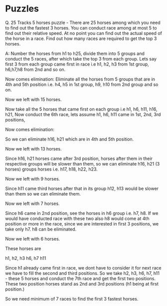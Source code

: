 # Puzzles

Q. 25 Tracks 5 horses puzzle -  There are 25 horses among which you need to find out the fastest 3 horses. You can conduct race among at most 5 to find out their relative speed. At no point you can find out the actual speed of the horse in a race. Find out how many races are required to get the top 3 horses.

A: Number the horses from h1 to h25, divide them into 5 groups and conduct the 5 races, after which take the top 3 from each group. Lets say first 3 from each group came first in race i.e h1, h2, h3 from 1st group, h6,h7,h8 from 2nd and so on.

Now comes elimination:
Eliminate all the horses from 5 groups that are in 4th and 5th position i.e. h4, h5 in 1st group, h9, h10 from 2nd group and so on.

Now we left with 15 horses.

Now take all the 5 horses that came first on each group i.e h1, h6, h11, h16, h21, Now conduct the 6th race, lets assume h1, h6, h11 came in 1st, 2nd, 3rd positions, 

Now comes elimination:

So we can eliminate h16, h21 which are in 4th and 5th position.

Now we left with 13 horses.

Since h16, h21 horses came after 3rd position, horses after them in their respective groups will be slower than them, so we can eliminate h16, h21 (3 horses) groups horses i.e. h17, h18, h22, h23. 

Now we left with 9 horses.

Since h11 came third horses after that in its group h12, h13 would be slower than them so we can eliminate them.

Now we left with 7 horses.

Since h6 came in 2nd position, see the horses in h6 group i.e. h7, h8. If we would have conducted race with these two also h8 would come at 4th position or more in the race, since we are interested in first 3 positions, we take only h7. h8 can be eliminated.

Now we left with 6 horses.

These horses are 

h1, h2, h3
h6, h7
h11

Since h1 already came first in race, we dont have to consider it for next race we have to fill the second and third positions. So we take h2, h3, h6, h7, h11 - these 5 horses and conduct the 7th race and get the first two positions. These two position horses stand as 2nd and 3rd positions (h1 being at first position.)

So we need minimum of 7 races to find the first 3 fastest horses.